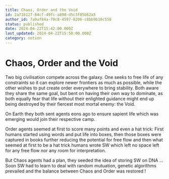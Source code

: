 ```yaml
---
title: Chaos, Order and the Void
id: 2a71b127-84cf-49fc-a898-d5c3f85b62a5
author_id: 7a9af84a-70c8-4597-8206-c8bb9b10c558
status: published
date: 2024-04-22T15:42:00.000Z
last_updated: 2024-04-22T15:50:00.000Z
category: notion
---
```


# Chaos, Order and the Void


Two big civilisation compete across the galaxy. One seeks to free life of any constraints so it can explore newer frontiers as much as possible, while the other wishes to put create order everywhere to bring stability. Both aware they share the same goal, but bent on having their own way to dominate, as both equally fear that life without their enlighted guidance might end up being destroyed by their fiercest most mortal enemy: the Void.

On Earth they both sent agents eons ago to ensure sapient life which was emerging would join their respective camp.

Order agents seemed at first to score many points and even a hat trick: First humans started using words and put life into boxes, then those boxes were captured in books further reducing the potential for free flow and then what seemed at first to be a hat trick humans wrote SW which left no space left for any free flow nor any room for interpretation.

But Chaos agents had a plan, they seeded the idea of storing SW on DNA … Soon SW had to learn to deal with random mutuation, genetic algorithms prevailed and the balance between Chaos and Order was restored !


